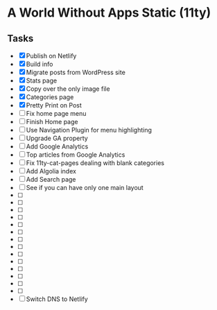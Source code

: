 # A World Without Apps Static (11ty)


## Tasks

* [x] Publish on Netlify
* [x] Build info
* [x] Migrate posts from WordPress site
* [x] Stats page
* [x] Copy over the only image file
* [x] Categories page 
* [x] Pretty Print on Post
* [ ] Fix home page menu
* [ ] Finish Home page
* [ ] Use Navigation Plugin for menu highlighting
* [ ] Upgrade GA property
* [ ] Add Google Analytics
* [ ] Top articles from Google Analytics
* [ ] Fix 11ty-cat-pages dealing with blank categories
* [ ] Add Algolia index
* [ ] Add Search page
* [ ] See if you can have only one main layout
* [ ] 
* [ ] 
* [ ] 
* [ ] 
* [ ] 
* [ ] 
* [ ] 
* [ ] 
* [ ] 
* [ ] 
* [ ] 
* [ ] 
* [ ] 
* [ ] 
* [ ] Switch DNS to Netlify